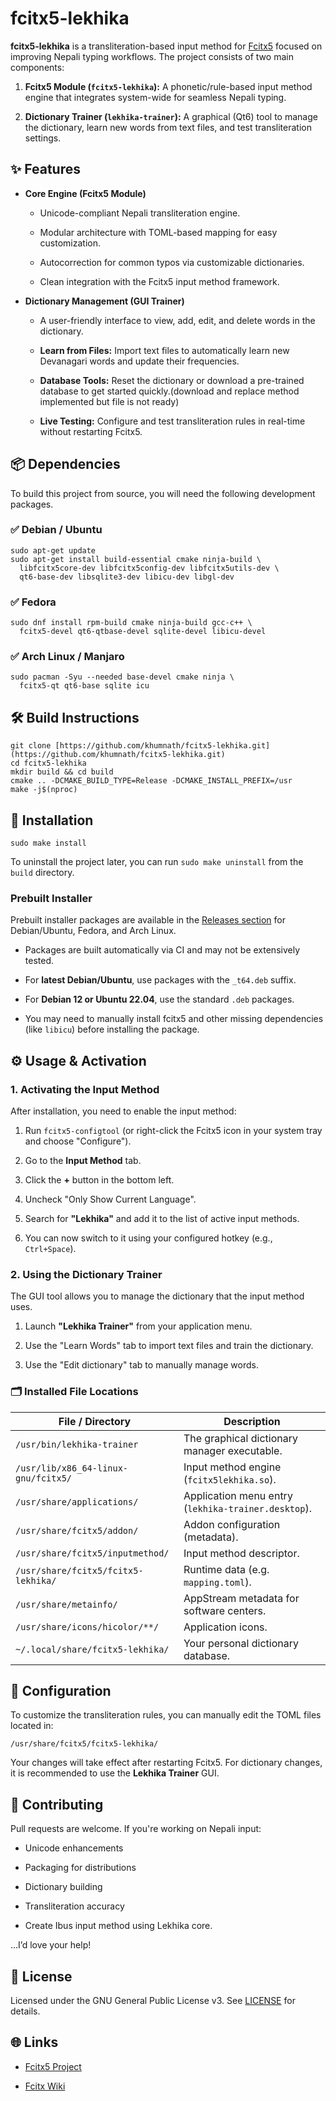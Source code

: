 
# fcitx5-lekhika

**fcitx5-lekhika** is a transliteration-based input method for [Fcitx5](https://github.com/fcitx/fcitx5 "null") focused on improving Nepali typing workflows. The project consists of two main components:

1.  **Fcitx5 Module (`fcitx5-lekhika`):** A phonetic/rule-based input method engine that integrates system-wide for seamless Nepali typing.
    
2.  **Dictionary Trainer (`lekhika-trainer`):** A graphical (Qt6) tool to manage the dictionary, learn new words from text files, and test transliteration settings.
    

## ✨ Features

-   **Core Engine (Fcitx5 Module)**
    
    -   Unicode-compliant Nepali transliteration engine.
        
    -   Modular architecture with TOML-based mapping for easy customization.
        
    -   Autocorrection for common typos via customizable dictionaries.
        
    -   Clean integration with the Fcitx5 input method framework.
        
-   **Dictionary Management (GUI Trainer)**
    
    -   A user-friendly interface to view, add, edit, and delete words in the dictionary.
        
    -   **Learn from Files:** Import text files to automatically learn new Devanagari words and update their frequencies.
        
    -   **Database Tools:** Reset the dictionary or download a pre-trained database to get started quickly.(download and replace method implemented but file is not ready)
        
    -   **Live Testing:** Configure and test transliteration rules in real-time without restarting Fcitx5.
        

## 📦 Dependencies

To build this project from source, you will need the following development packages.

### ✅ Debian / Ubuntu

```
sudo apt-get update
sudo apt-get install build-essential cmake ninja-build \
  libfcitx5core-dev libfcitx5config-dev libfcitx5utils-dev \
  qt6-base-dev libsqlite3-dev libicu-dev libgl-dev

```

### ✅ Fedora

```
sudo dnf install rpm-build cmake ninja-build gcc-c++ \
  fcitx5-devel qt6-qtbase-devel sqlite-devel libicu-devel

```

### ✅ Arch Linux / Manjaro

```
sudo pacman -Syu --needed base-devel cmake ninja \
  fcitx5-qt qt6-base sqlite icu

```

## 🛠️ Build Instructions

```
git clone [https://github.com/khumnath/fcitx5-lekhika.git](https://github.com/khumnath/fcitx5-lekhika.git)
cd fcitx5-lekhika
mkdir build && cd build
cmake .. -DCMAKE_BUILD_TYPE=Release -DCMAKE_INSTALL_PREFIX=/usr
make -j$(nproc)

```

## 🚀 Installation

```
sudo make install

```

To uninstall the project later, you can run `sudo make uninstall` from the `build` directory.

### Prebuilt Installer

Prebuilt installer packages are available in the [Releases section](https://github.com/khumnath/fcitx5-lekhika/releases "null") for Debian/Ubuntu, Fedora, and Arch Linux.

-   Packages are built automatically via CI and may not be extensively tested.
    
-   For **latest Debian/Ubuntu**, use packages with the `_t64.deb` suffix.
    
-   For **Debian 12 or Ubuntu 22.04**, use the standard `.deb` packages.
    
-   You may need to manually install fcitx5 and other missing dependencies (like `libicu`) before installing the package.
    

## ⚙️ Usage & Activation

### 1. Activating the Input Method

After installation, you need to enable the input method:

1.  Run `fcitx5-configtool` (or right-click the Fcitx5 icon in your system tray and choose "Configure").
    
2.  Go to the **Input Method** tab.
    
3.  Click the **+** button in the bottom left.
    
4.  Uncheck "Only Show Current Language".
    
5.  Search for **"Lekhika"** and add it to the list of active input methods.
    
6.  You can now switch to it using your configured hotkey (e.g., `Ctrl+Space`).
    

### 2. Using the Dictionary Trainer

The GUI tool allows you to manage the dictionary that the input method uses.

1.  Launch **"Lekhika Trainer"** from your application menu.
    
2.  Use the "Learn Words" tab to import text files and train the dictionary.
    
3.  Use the "Edit dictionary" tab to manually manage words.
    


### 🗂️ Installed File Locations

| **File / Directory**                            | **Description**                                           |
|--------------------------------------------------|-----------------------------------------------------------|
| `/usr/bin/lekhika-trainer`                      | The graphical dictionary manager executable.              |
| `/usr/lib/x86_64-linux-gnu/fcitx5/`             | Input method engine (`fcitx5lekhika.so`).                 |
| `/usr/share/applications/`                      | Application menu entry (`lekhika-trainer.desktop`).       |
| `/usr/share/fcitx5/addon/`                      | Addon configuration (metadata).                          |
| `/usr/share/fcitx5/inputmethod/`                | Input method descriptor.                                 |
| `/usr/share/fcitx5/fcitx5-lekhika/`             | Runtime data (e.g. `mapping.toml`).                      |
| `/usr/share/metainfo/`                          | AppStream metadata for software centers.                 |
| `/usr/share/icons/hicolor/**/`                  | Application icons.                                       |
| `~/.local/share/fcitx5-lekhika/`                | Your personal dictionary database.                       |


## 🧩 Configuration

To customize the transliteration rules, you can manually edit the TOML files located in:

```
/usr/share/fcitx5/fcitx5-lekhika/

```

Your changes will take effect after restarting Fcitx5. For dictionary changes, it is recommended to use the **Lekhika Trainer** GUI.

## 🤝 Contributing

Pull requests are welcome. If you're working on Nepali input:

-   Unicode enhancements
    
-   Packaging for distributions
    
-   Dictionary building
    
-   Transliteration accuracy
    
-   Create Ibus input method using Lekhika core.
    

…I’d love your help!

## 📜 License

Licensed under the GNU General Public License v3. See [LICENSE](https://www.gnu.org/licenses/gpl-3.0.html "null") for details.

## 🌐 Links

-   [Fcitx5 Project](https://github.com/fcitx/fcitx5 "null")
    
-   [Fcitx Wiki](https://fcitx-im.org/wiki/ "null")